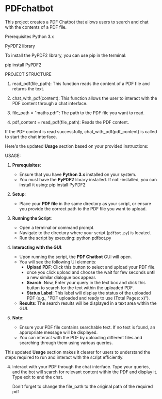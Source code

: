 # PDFchatbot

This project creates a PDF Chatbot that allows users to search and chat with the contents of a PDF file.

Prerequisites
Python 3.x

PyPDF2 library

To install the PyPDF2 library, you can use pip in the terminal:

pip install PyPDF2 

PROJECT STRUCTURE

1. read_pdf(file_path): This function reads the content of a PDF file and returns the text.

2. chat_with_pdf(content): This function allows the user to interact with the PDF content through a chat interface.

3. file_path = "maths.pdf": The path to the PDF file you want to read.

4. pdf_content = read_pdf(file_path): Reads the PDF content.

If the PDF content is read successfully, chat_with_pdf(pdf_content) is called to start the chat interface.

Here's the updated **Usage** section based on your provided instructions:

USAGE:

1. **Prerequisites**:
   - Ensure that you have **Python 3.x** installed on your system.
   - You must have the **PyPDF2** library installed. If not         -installed, you can install it using:
     pip install PyPDF2


2. **Setup**:
   - Place your **PDF file** in the same directory as your script, or ensure you provide the correct path to the PDF file you want to upload.

3. **Running the Script**:
   - Open a terminal or command prompt.
   - Navigate to the directory where your script (`pdfbot.py`) is located.
   - Run the script by executing:
     python pdfbot.py

4. **Interacting with the GUI**:
   - Upon running the script, the **PDF Chatbot** GUI will open.
   - You will see the following UI elements:
     - **Upload PDF**: Click this button to select and upload your PDF file.
     - once you click upload and choose the wait for few seconds until a new similar dialogue box appear.
     - **Search**: Now, Enter your query in the text box and click this button to search for the text within the uploaded PDF.
     - **Status Label**: This label will display the status of the uploaded PDF (e.g., "PDF uploaded and ready to use (Total Pages: x)").
   - **Results**: The search results will be displayed in a text area within the GUI.

5. **Note**:
   - Ensure your PDF file contains searchable text. If no text is found, an appropriate message will be displayed.
   - You can interact with the PDF by uploading different files and searching through them using various queries.

This updated **Usage** section makes it clearer for users to understand the steps required to run and interact with the script efficiently.

4. Interact with your PDF through the chat interface. Type your queries, and the bot will search for relevant content within the PDF and display it. Type exit to end the chat.

   Don't forget to change the file_path to the original path of the required pdf

